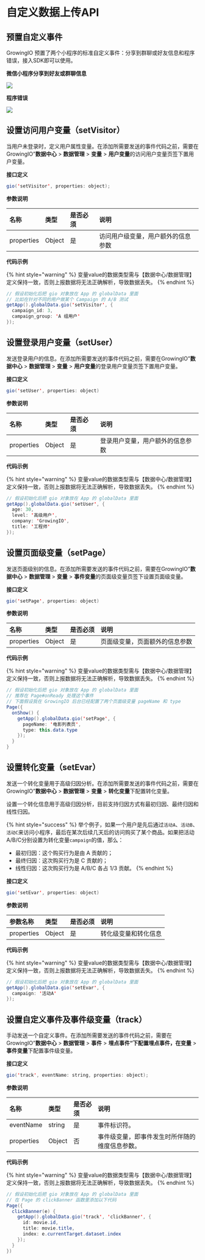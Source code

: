 # 自定义数据上传API

## 预置自定义事件

GrowingIO 预置了两个小程序的标准自定义事件：分享到群聊或好友信息和程序错误，接入SDK即可以使用。

**微信小程序分享到好友或群聊信息**

![](https://blobscdn.gitbook.com/v0/b/gitbook-28427.appspot.com/o/assets%2F-LGNxeGABUADKiTWTaEM%2F-LH66a23TIvbEtQOPKyt%2F-LH675ymMloYtj1u3JVJ%2Fimage.png?alt=media&token=025a5cfb-90eb-45ee-aa58-767c0380bae1)

**程序错误**

![](https://blobscdn.gitbook.com/v0/b/gitbook-28427.appspot.com/o/assets%2F-LGNxeGABUADKiTWTaEM%2F-LH66a23TIvbEtQOPKyt%2F-LH67LAaMuVbR_KxSYVc%2Fimage.png?alt=media&token=0708739e-4cae-4315-b633-e9aeb2e25ca2)

## 设置访问用户变量（setVisitor）

当用户未登录时，定义用户属性变量。在添加所需要发送的事件代码之前，需要在GrowingIO”**数据中心** &gt; **数据管理** &gt; **变量** &gt; **用户变量**的访问用户变量页签下置用户变量。

**接口定义**

```java
gio('setVisitor', properties: object);
```

**参数说明**

| 名称 | 类型 | 是否必须 | 说明 |
| :--- | :--- | :--- | :--- |
| properties | Object | 是 | 访问用户级变量，用户额外的信息参数 |

**代码示例**

{% hint style="warning" %}
变量value的数据类型需与【数据中心/数据管理】定义保持一致，否则上报数据将无法正确解析，导致数据丢失。
{% endhint %}

```java
// 假设初始化后把 gio 对象放在 App 的 globalData 里面
// 比如在针对不同的用户做某个 Campaign 的 A/B 测试
getApp().globalData.gio('setVisitor', { 
  campaign_id: 3, 
  campaign_group: 'A 组用户'
});
```

## 设置登录用户变量（setUser）

发送登录用户的信息。在添加所需要发送的事件代码之前，需要在GrowingIO”**数据中心** &gt; **数据管理** &gt; **变量** &gt; **用户变量**的登录用户变量页签下置用户变量。

**接口定义**

```java
gio('setUser', properties: object)
```

**参数说明**

| 名称 | 类型 | 是否必须 | 说明 |
| :--- | :--- | :--- | :--- |
| properties | Object | 是 | 登录用户变量，用户额外的信息参数 |

**代码示例**

{% hint style="warning" %}
变量value的数据类型需与【数据中心/数据管理】定义保持一致，否则上报数据将无法正确解析，导致数据丢失。
{% endhint %}

```java
// 假设初始化后把 gio 对象放在 App 的 globalData 里面
getApp().globalData.gio('setUser', {
  age: 30, 
  level: '高级用户', 
  company: 'GrowingIO', 
  title: '工程师'
});
```

## 设置页面级变量（setPage）

发送页面级别的信息。在添加所需要发送的事件代码之前，需要在GrowingIO”**数据中心** &gt; **数据管理** &gt; **变量** &gt; **事件变量**的页面级变量页签下设置页面级变量。

**接口定义**

```java
gio('setPage', properties: object)
```

**参数说明**

| 名称 | 类型 | 是否必须 | 说明 |
| :--- | :--- | :--- | :--- |
| properties | Object | 是 | 页面级变量，页面额外的信息参数 |

**代码示例**

{% hint style="warning" %}
变量value的数据类型需与【数据中心/数据管理】定义保持一致，否则上报数据将无法正确解析，导致数据丢失。
{% endhint %}

```java
// 假设初始化后把 gio 对象放在 App 的 globalData 里面
// 推荐在 Page#onReady 处理这个事件
// 下面假设我在 GrowingIO 后台已经配置了两个页面级变量 pageName 和 type
Page({
  onShow() {
    getApp().globalData.gio('setPage', { 
      pageName: '电影列表页', 
      type: this.data.type
    });
  }
}
```

## 设置转化变量（setEvar）

发送一个转化变量用于高级归因分析。在添加所需要发送的事件代码之前，需要在GrowingIO”**数据中心** &gt; **数据管理** &gt; **变量** &gt; **转化变量**下配置转化变量。

设置一个转化信息用于高级归因分析，目前支持归因方式有最初归因、最终归因和线性归因。

{% hint style="success" %}
举个例子，如果一个用户是先后通过`活动A`、`活动B`、`活动C`来访问小程序，最后在某次后续几天后的访问购买了某个商品。如果把活动A/B/C分别设置为转化变量`campaign`的值，那么：

* 最初归因：这个购买行为是由 A 贡献的；
* 最终归因：这次购买行为是 C 贡献的；
* 线性归因：这次购买行为是 A/B/C 各占 1/3 贡献。
{% endhint %}

**接口定义**

```java
gio('setEvar', properties: object)
```

**参数说明**

| 参数名称 | 类型 | 是否必须 | 说明 |
| :--- | :--- | :--- | :--- |
| properties | Object | 是 | 转化级变量和转化信息 |

**代码示例**

{% hint style="warning" %}
变量value的数据类型需与【数据中心/数据管理】定义保持一致，否则上报数据将无法正确解析，导致数据丢失。
{% endhint %}

```java
// 假设初始化后把 gio 对象放在 App 的 globalData 里面
getApp().globalData.gio('setEvar', { 
  campaign: '活动A'
});
```

## 设置自定义事件及事件级变量（track）

手动发送一个自定义事件。在添加所需要发送的事件代码之前，需要在GrowingIO”**数据中心** &gt; **数据管理** &gt; **事件** &gt; **埋点事件“**下配置埋点事件，在**变量** &gt; **事件变量**下配置事件级变量。

**接口定义**

```java
gio('track', eventName: string, properties: object);
```

**参数说明**

| 名称 | 类型 | 是否必须 | 说明 |
| :--- | :--- | :--- | :--- |
| eventName | string | 是 | 事件标识符。 |
| properties | Object | 否 | 事件级变量，即事件发生时所伴随的维度信息参数。 |

**代码示例**

{% hint style="warning" %}
变量value的数据类型需与【数据中心/数据管理】定义保持一致，否则上报数据将无法正确解析，导致数据丢失。
{% endhint %}

```java
// 假设初始化后把 gio 对象放在 App 的 globalData 里面
// 在 Page 的 clickBanner 函数里添加以下代码
Page({
  clickBanner(e) {
    getApp().globalData.gio('track', 'clickBanner', { 
      id: movie.id, 
      title: movie.title, 
      index: e.currentTarget.dataset.index 
    });
  }
})
```

